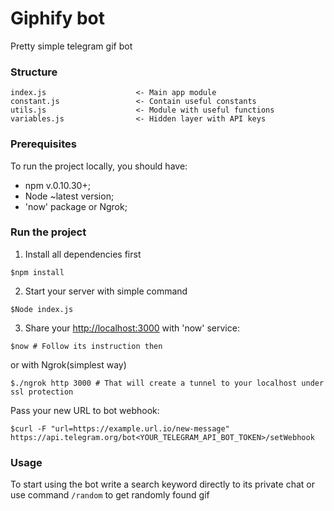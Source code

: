 # Giphify bot

Pretty simple telegram gif bot

### Structure

```
index.js                    <- Main app module
constant.js                 <- Contain useful constants
utils.js                    <- Module with useful functions
variables.js                <- Hidden layer with API keys
```

### Prerequisites
To run the project locally, you should have:

* npm v.0.10.30+;
* Node ~latest version;
* 'now' package or Ngrok;

### Run the project

1) Install all dependencies first
```
$npm install
```

2) Start your server with simple command 
```
$Node index.js
```

3) Share your [http://localhost:3000](http://localhost:3000) with 'now' service:

```
$now # Follow its instruction then
```

or with Ngrok(simplest way)
```
$./ngrok http 3000 # That will create a tunnel to your localhost under ssl protection
```

Pass your new URL to bot webhook:
```
$curl -F "url=https://example.url.io/new-message" https://api.telegram.org/bot<YOUR_TELEGRAM_API_BOT_TOKEN>/setWebhook
```
### Usage

To start using the bot write a search keyword directly to its private chat or use command ```/random``` to get randomly found gif